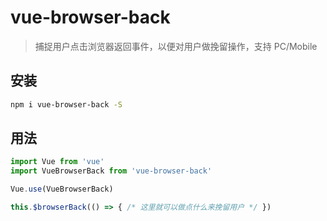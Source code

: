 # vue-browser-back

> 捕捉用户点击浏览器返回事件，以便对用户做挽留操作，支持 PC/Mobile

## 安装

```bash
npm i vue-browser-back -S
```

## 用法

```js
import Vue from 'vue'
import VueBrowserBack from 'vue-browser-back'

Vue.use(VueBrowserBack)
```

```js
this.$browserBack(() => { /* 这里就可以做点什么来挽留用户 */ })
```
